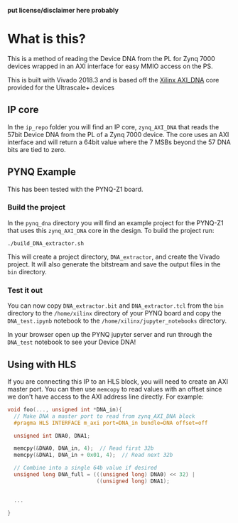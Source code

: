 **put license/disclaimer here probably**

# What is this?

This is a method of reading the Device DNA from the PL for Zynq 7000 devices wrapped in an AXI interface for easy MMIO access on the PS.

This is built with Vivado 2018.3 and is based off the
[Xilinx AXI_DNA](https://www.xilinx.com/support/answers/71342.html)
core provided for the Ultrascale+ devices

## IP core
In the ``ip_repo`` folder you will find an IP core, ``zynq_AXI_DNA``
that reads the 57bit Device DNA from the PL of a Zynq 7000 device.
The core uses an AXI interface and will return a 64bit value
where the 7 MSBs beyond the 57 DNA bits are tied to zero.


## PYNQ Example

This has been tested with the PYNQ-Z1 board.


### Build the project
In the ``pynq_dna`` directory you will find an example project for the PYNQ-Z1
that uses this ``zynq_AXI_DNA`` core in the design. To build the project run:

    ./build_DNA_extractor.sh

This will create a project directory, ``DNA_extractor``, and create the Vivado
project. It will also generate the bitstream and save the output files in
the ``bin`` directory.


### Test it out

You can now copy ``DNA_extractor.bit`` and ``DNA_extractor.tcl`` from
the ``bin`` directory to the ``/home/xilinx`` directory of your PYNQ board and
copy the ``DNA_test.ipynb`` notebook to the
``/home/xilinx/jupyter_notebooks`` directory.


In your browser open up the PYNQ jupyter server and run through
the ``DNA_test`` notebook to see your Device DNA!

## Using with HLS

If you are connecting this IP to an HLS block, you will need to create
an AXI master port. You can then use ``memcopy`` to read values with an
offset since we don't have access to the AXI address line directly.
For example:


```C++
void foo(..., unsigned int *DNA_in){
  // Make DNA a master port to read from zynq_AXI_DNA block
  #pragma HLS INTERFACE m_axi port=DNA_in bundle=DNA offset=off

  unsigned int DNA0, DNA1;

  memcpy(&DNA0, DNA_in, 4);  // Read first 32b
  memcpy(&DNA1, DNA_in + 0x01, 4);  // Read next 32b

  // Combine into a single 64b value if desired
  unsigned long DNA_full = (((unsigned long) DNA0) << 32) |
                            ((unsigned long) DNA1);


  ...

}
```
